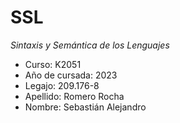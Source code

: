 # SSL

_Sintaxis y Semántica de los Lenguajes_

- Curso: K2051
- Año de cursada: 2023
- Legajo: 209.176-8
- Apellido: Romero Rocha
- Nombre: Sebastián Alejandro
